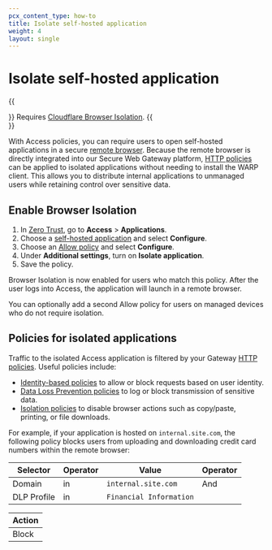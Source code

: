 ```yaml
---
pcx_content_type: how-to
title: Isolate self-hosted application
weight: 4
layout: single
---
```


# Isolate self-hosted application

{{<Aside type="note">}}
Requires [Cloudflare Browser Isolation](/cloudflare-one/policies/browser-isolation/).
{{</Aside>}}

With Access policies, you can require users to open self-hosted applications in a secure [remote browser](/cloudflare-one/policies/browser-isolation/). Because the remote browser is directly integrated into our Secure Web Gateway platform, [HTTP policies](/cloudflare-one/policies/filtering/http-policies/) can be applied to isolated applications without needing to install the WARP client. This allows you to distribute internal applications to unmanaged users while retaining control over sensitive data.

## Enable Browser Isolation

1. In [Zero Trust](one.dash.cloudflare.com), go to **Access** > **Applications**.
2. Choose a [self-hosted application](/cloudflare-one/applications/configure-apps/self-hosted-apps/) and select **Configure**.
3. Choose an [Allow policy](/cloudflare-one/policies/access/) and select **Configure**.
4. Under **Additional settings**, turn on **Isolate application**.
5. Save the policy.

Browser Isolation is now enabled for users who match this policy. After the user logs into Access, the application will launch in a remote browser.

You can optionally add a second Allow policy for users on managed devices who do not require isolation.

## Policies for isolated applications

Traffic to the isolated Access application is filtered by your Gateway [HTTP policies](/cloudflare-one/policies/filtering/http-policies/). Useful policies include:

- [Identity-based policies](/cloudflare-one/policies/filtering/identity-selectors/) to allow or block requests based on user identity.
- [Data Loss Prevention policies](/cloudflare-one/policies/data-loss-prevention/) to log or block transmission of sensitive data.
- [Isolation policies](/cloudflare-one/policies/browser-isolation/isolation-policies/) to disable browser actions such as copy/paste, printing, or file downloads.

For example, if your application is hosted on `internal.site.com`, the following policy blocks users from uploading and downloading credit card numbers within the remote browser:

| Selector | Operator | Value               | Operator        |
| -------- | -------- | ------------------- | -------------- |
| Domain   | in       | `internal.site.com` | And |
| DLP Profile | in    | `Financial Information`|

| Action |
| ------ |
| Block  |